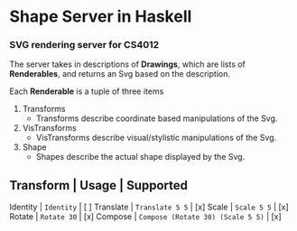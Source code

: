 # Shape Server in Haskell

### SVG rendering server for CS4012

The server takes in descriptions of **Drawings**, which are lists of **Renderables**, and returns an Svg based on the description.

Each **Renderable** is a tuple of three items
1. Transforms
	* Transforms describe coordinate based manipulations of the Svg.
2. VisTransforms
	* VisTransforms describe visual/stylistic manipulations of the Svg.
3. Shape
	* Shapes describe the actual shape displayed by the Svg.

Transform | Usage | Supported
------------------------------
Identity | `Identity` | [ ]
Translate | `Translate 5 5` | [x]
Scale | `Scale 5 5` | [x]
Rotate | `Rotate 30` | [x]
Compose | `Compose (Rotate 30) (Scale 5 5)` | [x]


